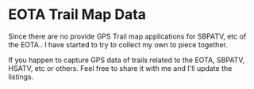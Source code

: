 # EOTA Trail Map Data

Since there are no provide GPS Trail map applications for SBPATV, etc of the EOTA.. I have started to try to collect my own to piece together. 

If you happen to capture GPS data of trails related to the EOTA, SBPATV, HSATV, etc or others. Feel free to share it with me and I'll update the listings.
